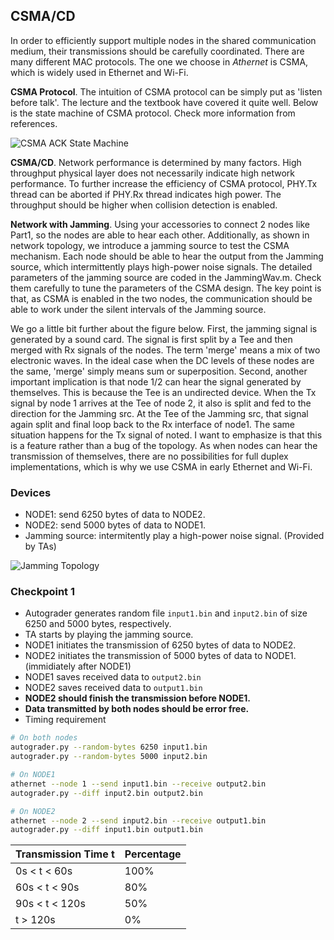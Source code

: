## CSMA/CD

In order to efficiently support multiple nodes in the shared communication medium, their transmissions should be carefully coordinated. There are many different MAC protocols. The one we choose in *Athernet* is CSMA, which is widely used in Ethernet and Wi-Fi.

**CSMA Protocol**. The intuition of CSMA protocol can be simply put as 'listen before talk'. The lecture and the textbook have covered it quite well. Below is the state machine of CSMA protocol. Check more information from references.

![CSMA ACK State Machine](/media/csma_ack_fsm.png)

**CSMA/CD**. Network performance is determined by many factors. High throughput physical layer does not necessarily indicate high network performance. To further increase the efficiency of CSMA protocol, PHY.Tx thread can be aborted if PHY.Rx thread indicates high power. The throughput should be higher when collision detection is enabled.

**Network with Jamming**. Using your accessories to connect 2 nodes like Part1, so the nodes are able to hear each other. Additionally, as shown in network topology, we introduce a jamming source to test the CSMA mechanism. Each node should be able to hear the output from the Jamming source, which intermittently plays high-power noise signals. The detailed parameters of the jamming source are coded in the JammingWav.m. Check them carefully to tune the parameters of the CSMA design. The key point is that, as CSMA is enabled in the two nodes, the communication should be able to work under the silent intervals of the Jamming source.

We go a little bit further about the figure below. First, the jamming signal is generated by a sound card. The signal is first split by a Tee and then merged with Rx signals of the nodes. The term 'merge' means a mix of two electronic waves. In the ideal case when the DC levels of these nodes are the same, 'merge' simply means sum or superposition. Second, another important implication is that node 1/2 can hear the signal generated by themselves. This is because the Tee is an undirected device. When the Tx signal by node 1 arrives at the Tee of node 2, it also is split and fed to the direction for the Jamming src. At the Tee of the Jamming src, that signal again split and final loop back to the Rx interface of node1. The same situation happens for the Tx signal of noted. I want to emphasize is that this is a feature rather than a bug of the topology. As when nodes can hear the transmission of themselves, there are no possibilities for full duplex implementations, which is why we use CSMA in early Ethernet and Wi-Fi.

### Devices
- NODE1: send 6250 bytes of data to NODE2.
- NODE2: send 5000 bytes of data to NODE1.
- Jamming source: intermitently play a high-power noise signal. (Provided by TAs)

![Jamming Topology](/media/jamming.png)

### Checkpoint 1
- Autograder generates random file `input1.bin` and `input2.bin` of size 6250 and 5000 bytes, respectively.
- TA starts by playing the jamming source.
- NODE1 initiates the transmission of 6250 bytes of data to NODE2.
- NODE2 initiates the transmission of 5000 bytes of data to NODE1. (immidiately after NODE1)
- NODE1 saves received data to `output2.bin`
- NODE2 saves received data to `output1.bin`
- **NODE2 should finish the transmission before NODE1.**
- **Data transmitted by both nodes should be error free.**
- Timing requirement

```sh
# On both nodes
autograder.py --random-bytes 6250 input1.bin
autograder.py --random-bytes 5000 input2.bin

# On NODE1
athernet --node 1 --send input1.bin --receive output2.bin
autograder.py --diff input2.bin output2.bin

# On NODE2
athernet --node 2 --send input2.bin --receive output1.bin
autograder.py --diff input1.bin output1.bin
```


| Transmission Time t | Percentage |
| ------------------- | ---------- |
| 0s < t < 60s        | 100%       |
| 60s < t < 90s       | 80%        |
| 90s < t < 120s      | 50%        |
| t > 120s            | 0%         |
